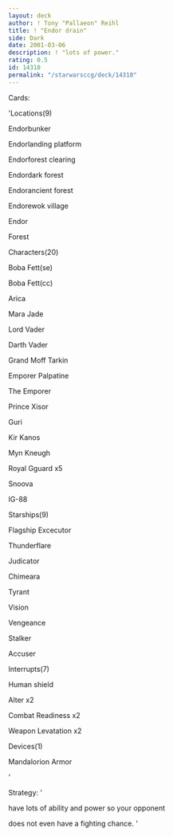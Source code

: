 ```yaml
---
layout: deck
author: ! Tony "Pallaeon" Reihl
title: ! "Endor drain"
side: Dark
date: 2001-03-06
description: ! "lots of power."
rating: 0.5
id: 14310
permalink: "/starwarsccg/deck/14310"
---
```

Cards: 

'Locations(9)

Endorbunker

Endorlanding platform

Endorforest clearing

Endordark forest

Endorancient forest

Endorewok village

Endor

Forest


Characters(20)

Boba Fett(se)

Boba Fett(cc)

Arica

Mara Jade

Lord Vader

Darth Vader

Grand Moff Tarkin

Emporer Palpatine

The Emporer

Prince Xisor

Guri

Kir Kanos

Myn Kneugh

Royal Gguard x5

Snoova

IG-88


Starships(9)

Flagship Excecutor

Thunderflare

Judicator

Chimeara

Tyrant

Vision

Vengeance

Stalker

Accuser


Interrupts(7)

Human shield

Alter x2

Combat Readiness x2

Weapon Levatation x2


Devices(1)

Mandalorion Armor





'

Strategy: '

have lots of ability and power so your opponent 

does not even have a fighting chance.  '
